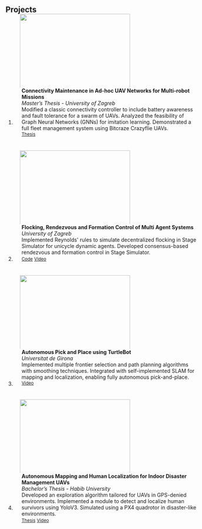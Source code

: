 <html lang="en">
<head>
  <meta charset="UTF-8">
  <meta name="viewport" content="width=device-width, initial-scale=1.0">
  <title>Projects</title>
  <style>
    /* CSS for consistent image sizing */
    .teaser {
      max-width: 100%; /* Ensures responsive resizing */
      height: auto; /* Maintains aspect ratio */
      width: 300px; /* Fixed width for consistency */
      max-height: 200px; /* Prevents the GIF from exceeding frame height */
      object-fit: cover; /* Fills the frame while maintaining proportions */
    }

    /* Remove numbering from the ordered list */
    .bibliography {
      list-style-type: none;
      padding: 0;
      margin: 0;
    }

    .bibliography li {
      margin-bottom: 20px;
    }
  </style>
</head>

<body>
  <h2 id="projects" style="margin: 2px 0px -15px;">Projects</h2>

  <div class="projects">
  <ol class="bibliography">

  <li>
    <div class="pub-row">
      <div class="col-sm-3 abbr" style="position: relative;padding-right: 15px;padding-left: 15px;">
        <img src="assets/project_imgs/explore.gif" class="teaser">
      </div>
      <div class="col-sm-9" style="position: relative;width: 100%;padding-right: 15px;padding-left: 20px;">
        <div class="title"><strong>Connectivity Maintenance in Ad-hoc UAV Networks for Multi-robot Missions</strong></div>
        <div class="affiliation"><em>Master’s Thesis - University of Zagreb</em></div>
        <div class="description">Modified a classic connectivity controller to include battery awareness and fault tolerance for a swarm of UAVs. Analyzed the feasibility of Graph Neural Networks (GNNs) for imitation learning. Demonstrated a full fleet management system using Bitcraze Crazyflie UAVs.</div>
        <div class="links">
          <a href="https://drive.google.com/file/d/1AOIqtehMHJ_R36bMlAusND14YsxL6YSP/view?usp=sharing" class="btn btn-primary btn-sm z-depth-0" role="button" target="_blank" style="font-size:12px;">Thesis</a>
        </div>
      </div>
    </div>
  </li>

  <br>

  <li>
    <div class="pub-row">
      <div class="col-sm-3 abbr" style="position: relative;padding-right: 15px;padding-left: 15px;">
        <img src="assets/project_imgs/reynolds.gif" class="teaser">
      </div>
      <div class="col-sm-9" style="position: relative;width: 100%;padding-right: 15px;padding-left: 20px;">
        <div class="title"><strong>Flocking, Rendezvous and Formation Control of Multi Agent Systems</strong></div>
        <div class="affiliation"><em>University of Zagreb</em></div>
        <div class="description">Implemented Reynolds' rules to simulate decentralized flocking in Stage Simulator for unicycle dynamic agents. Developed consensus-based rendezvous and formation control in Stage Simulator.</div>
        <div class="links">
          <a href="https://github.com/KhAlamdar11/ReynoldsSwarmSim" class="btn btn-primary btn-sm z-depth-0" role="button" target="_blank" style="font-size:12px;">Code</a>
          <a href="https://youtube.com/playlist?list=PL_eKUkXsvo0Y0a8hcg0ggh9Zck--EYpBf&si=67LfecFRll7DdZa2" class="btn btn-primary btn-sm z-depth-0" role="button" target="_blank" style="font-size:12px;">Video</a>
        </div>
      </div>
    </div>
  </li>

  <br>

  <li>
    <div class="pub-row">
      <div class="col-sm-3 abbr" style="position: relative;padding-right: 15px;padding-left: 15px;">
        <img src="assets/project_imgs/nak.gif" class="teaser">
      </div>
      <div class="col-sm-9" style="position: relative;width: 100%;padding-right: 15px;padding-left: 20px;">
        <div class="title"><strong>Autonomous Pick and Place using TurtleBot</strong></div>
        <div class="affiliation"><em>Universitat de Girona</em></div>
        <div class="description">Implemented multiple frontier selection and path planning algorithms with smoothing techniques. Integrated with self-implemented SLAM for mapping and localization, enabling fully autonomous pick-and-place.</div>
        <div class="links">
          <a href="https://youtube.com/playlist?list=PLwVnz1vBGxmIpFFC4FakAl2B1OGoyhWDm&si=KPjzlDpfqRWSE1MR" class="btn btn-primary btn-sm z-depth-0" role="button" target="_blank" style="font-size:12px;">Video</a>
        </div>
      </div>
    </div>
  </li>

  <br>

  <li>
      <div class="pub-row">
        <div class="col-sm-3 abbr" style="position: relative;padding-right: 15px;padding-left: 15px;">
          <img src="assets/project_imgs/capstone1.gif" class="teaser img-fluid z-depth-1">
        </div>
        <div class="col-sm-9" style="position: relative;width: 100%;padding-right: 15px;padding-left: 20px;">
          <div class="title"><strong>Autonomous Mapping and Human Localization for Indoor Disaster Management UAVs</strong></div>
          <div class="periodical"><em>Bachelor’s Thesis - Habib University</em></div>
          <div class="description">Developed an exploration algorithm tailored for UAVs in GPS-denied environments. Implemented a module to detect and localize human survivors using YoloV3. Simulated using a PX4 quadrotor in disaster-like environments.</div>
          <div class="links">
            <a href="https://hira.habib.edu.pk/jspui/handle/123456789/476" class="btn btn-primary btn-sm z-depth-0" role="button" target="_blank" style="font-size:12px;">Thesis</a>
            <a href="https://www.youtube.com/watch?v=EyEW8sv9_-g" class="btn btn-primary btn-sm z-depth-0" role="button" target="_blank" style="font-size:12px;">Video</a>
          </div>
        </div>
      </div>
  </li>


  </ol>
  </div>
</body>



<!-- <li>
<div class="pub-row">
  <div class="col-sm-3 abbr" style="position: relative;padding-right: 15px;padding-left: 15px;">
    <img src="assets/paper_imgs/p1.png" class="teaser img-fluid z-depth-1">
  </div>
  <div class="col-sm-9" style="position: relative;width: 100%;padding-right: 15px;padding-left: 20px;">
    <div class="title">Collaborative Multi-UAV Exploration for Search and Rescue</div>
    <div class="affiliation"><em>University of Girona</em></div>
    <div class="description">Implemented multi-UAV exploration strategy to achieve maximum coverage and localize humans. Developed a 'human-aware' exploration algorithm that improves the time taken to localize humans.</div>
  </div>
</div>
</li> -->